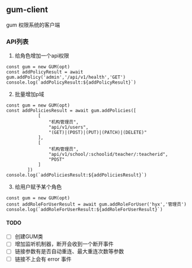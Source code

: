 ## gum-client
gum 权限系统的客户端

### API列表
1. 给角色增加一个api权限
```
const gum = new GUM(opt)
const addPolicyResult = await gum.addPolicy('admin','/api/v1/health','GET')
console.log(`addPolicyResult:${addPolicyResult}`)
```
2. 批量增加p域
```
const gum = new GUM(opt)
const addPoliciesResult = await gum.addPolicies([
            [
                "机构管理员",
                "api/v1/users",
                "(GET)|(POST)|(PUT)|(PATCH)|(DELETE)"
            ],
            [
                "机构管理员",
                "api/v1/school/:schoolid/teacher/:teacherid",
                "POST"
            ]
        ])
console.log(`addPoliciesResult:${addPoliciesResult}`)
```
3. 给用户赋予某个角色
```
const gum = new GUM(opt)
const addRoleForUserResult = await gum.addRoleForUser('hyx','管理员')
console.log(`addRoleForUserResult:${addRoleForUserResult}`)
```

#### TODO
- [ ] 创建GUM类
- [ ] 增加监听机制器，断开会收到一个断开事件
- [ ] 链接参数有是否自动重连、最大重连次数等参数
- [ ] 链接不上会有 error 事件